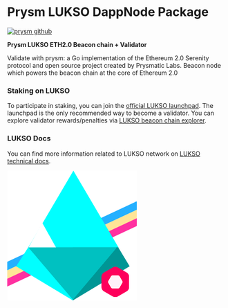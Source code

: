 # Prysm LUKSO DappNode Package

[![prysm github](https://img.shields.io/badge/prysm-Github-blue.svg)](https://prysmaticlabs.com/)

**Prysm LUKSO ETH2.0 Beacon chain + Validator**

Validate with prysm: a Go implementation of the Ethereum 2.0 Serenity protocol and open source project created by Prysmatic Labs. Beacon node which powers the beacon chain at the core of Ethereum 2.0

### Staking on LUKSO

To participate in staking, you can join the [official LUKSO launchpad](https://deposit.mainnet.lukso.network/). The launchpad is the only recommended way to become a validator. You can explore validator rewards/penalties via [LUKSO beacon chain explorer](https://explorer.consensus.mainnet.lukso.network).

### LUKSO Docs

You can find more information related to LUKSO network on [LUKSO technical docs](https://docs.lukso.tech/networks/mainnet/parameters).

![avatar](avatar-prysm.png)

